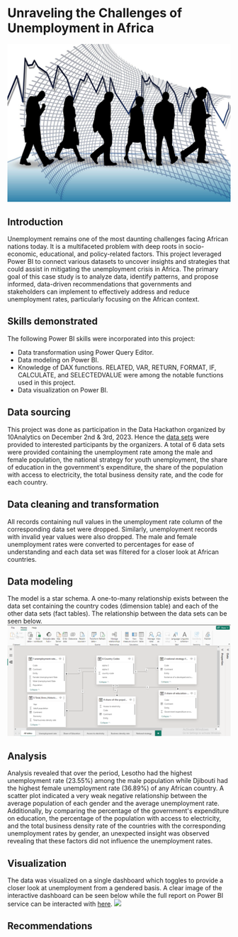 # Unraveling the Challenges of Unemployment in Africa
![](intro.jpg)
## Introduction
Unemployment remains one of the most daunting challenges facing African nations today. It is a multifaceted problem with deep roots in socio-economic, educational, and policy-related factors. This project leveraged Power BI to connect various datasets to uncover insights and strategies that could assist in mitigating the unemployment crisis in Africa.
The primary goal of this case study is to analyze data, identify patterns, and propose informed, data-driven recommendations that governments and stakeholders can implement to effectively address and reduce unemployment rates, particularly focusing on the African context.
## Skills demonstrated
The following Power BI skills were incorporated into this project:
- Data transformation using Power Query Editor.
- Data modeling on Power BI.
- Knowledge of DAX functions. RELATED, VAR, RETURN, FORMAT, IF, CALCULATE, and SELECTEDVALUE were among the notable functions used in this project.
- Data visualization on Power BI.
## Data sourcing
This project was done as participation in the Data Hackathon organized by 10Analytics on December 2nd & 3rd, 2023. Hence the [data sets](https://1drv.ms/u/s!AtAJMpFe5Cy_1AKmx2H66xZyrKrp?e=I0xyBJ) were provided to interested participants by the organizers. A total of 6 data sets were provided containing the unemployment rate among the male and female population, the national strategy for youth unemployment, the share of education in the government's expenditure, the share of the population with access to electricity, the total business density rate, and the code for each country.
## Data cleaning and transformation
All records containing null values in the unemployment rate column of the corresponding data set were dropped. Similarly, unemployment records with invalid year values were also dropped. The male and female unemployment rates were converted to percentages for ease of understanding and each data set was filtered for a closer look at African countries.
## Data modeling
The model is a star schema. A one-to-many relationship exists between the data set containing the country codes (dimension table) and each of the other data sets (fact tables). The relationship between the data sets can be seen below.
![](model.png)
## Analysis
Analysis revealed that over the period, Lesotho had the highest unemployment rate (23.55%) among the male population while Djibouti had the highest female unemployment rate (36.89%) of any African country. A scatter plot indicated a very weak negative relationship between the average population of each gender and the average unemployment rate. Additionally, by comparing the percentage of the government's expenditure on education, the percentage of the population with access to electricity, and the total business density rate of the countries with the corresponding unemployment rates by gender, an unexpected insight was observed revealing that these factors did not influence the unemployment rates.
## Visualization
The data was visualized on a single dashboard which toggles to provide a closer look at unemployment from a gendered basis. A clear image of the interactive dashboard can be seen below while the full report on Power BI service can be interacted with [here]().
![](report.jpg)
## Recommendations


